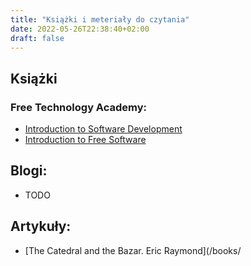 ```yaml
---
title: "Książki i meteriały do czytania"
date: 2022-05-26T22:38:40+02:00
draft: false
---
```


## Książki
### Free Technology Academy:
* [Introduction to Software Development](/books/IntroductionToSoftwareDevelopment.pdf)
* [Introduction to Free Software](/books/IntroductionToFreeSoftware.pdf)

## Blogi:
* TODO

## Artykuły:
* [The Catedral and the Bazar. Eric Raymond](/books/